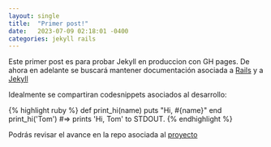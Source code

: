 ```yaml
---
layout: single
title:  "Primer post!"
date:   2023-07-09 02:18:01 -0400
categories: jekyll rails
---
```

Este primer post es para probar Jekyll en produccion con GH pages. 
De ahora en adelante se buscará mantener documentación asociada a [Rails][rails-docs] y a [Jekyll][jekyll-docs]

Idealmente se compartiran codesnippets asociados al desarrollo:

{% highlight ruby %}
def print_hi(name)
  puts "Hi, #{name}"
end
print_hi('Tom')
#=> prints 'Hi, Tom' to STDOUT.
{% endhighlight %}

Podrás revisar el avance en la repo asociada al [proyecto][blog-repo] 

[jekyll-docs]: https://jekyllrb.com/docs/home
[rails-docs]: https://guides.rubyonrails.org/
[blog-repo]: https://github.com/MauricioTRP